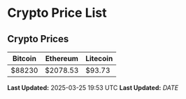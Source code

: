 # Crypto Price List

## Crypto Prices
| Bitcoin | Ethereum | Litecoin |
| ------- | -------- | -------- |
| $88230 | $2078.53 | $93.73 |
**Last Updated:** 2025-03-25 19:53 UTC
**Last Updated:** $DATE$

